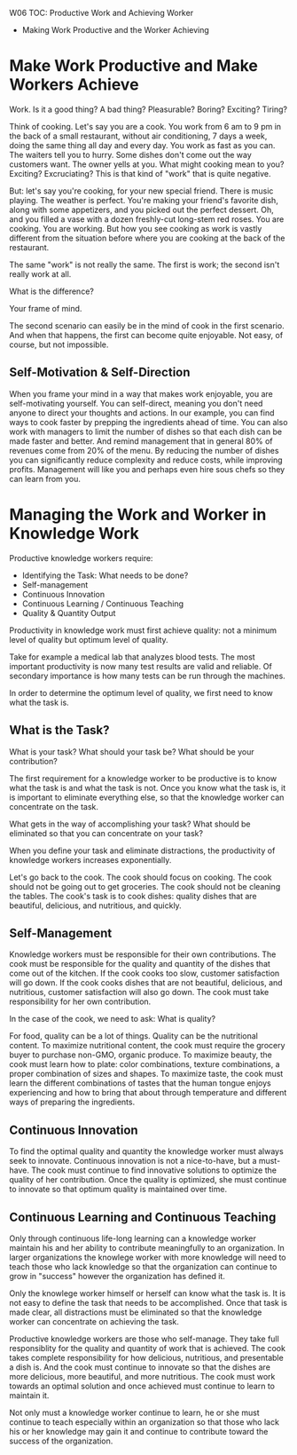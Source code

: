 W06
TOC:
Productive Work and Achieving Worker
- Making Work Productive and the Worker Achieving

# Make Work Productive and Make Workers Achieve

Work. Is it a good thing? A bad thing? Pleasurable? Boring? Exciting? Tiring?

Think of cooking. Let's say you are a cook. You work from 6 am to 9 pm in the back of a small restaurant, without air conditioning, 7 days a week, doing the same thing all day and every day. You work as fast as you can. The waiters tell you to hurry. Some dishes don't come out the way customers want. The owner yells at you. What might cooking mean to you? Exciting? Excruciating? This is that kind of "work" that is quite negative.

But: let's say you're cooking, for your new special friend. There is music playing. The weather is perfect. You're making your friend's favorite dish, along with some appetizers, and you picked out the perfect dessert. Oh, and you filled a vase with a dozen freshly-cut long-stem red roses. You are cooking. You are working. But how you see cooking as work is vastly different from the situation before where you are cooking at the back of the restaurant.

The same "work" is not really the same. The first is work; the second isn't really work at all.

What is the difference?

Your frame of mind.

The second scenario can easily be in the mind of cook in the first scenario. And when that happens, the first can become quite enjoyable. Not easy, of course, but not impossible.

## Self-Motivation & Self-Direction

When you frame your mind in a way that makes work enjoyable, you are self-motivating yourself. You can self-direct, meaning you don't need anyone to direct your thoughts and actions. In our example, you can find ways to cook faster by prepping the ingredients ahead of time. You can also work with managers to limit the number of dishes so that each dish can be made faster and better. And remind management that in general 80% of revenues come from 20% of the menu. By reducing the number of dishes you can significantly reduce complexity and reduce costs, while improving profits. Management will like you and perhaps even hire sous chefs so they can learn from you.

# Managing the Work and Worker in Knowledge Work

Productive knowledge workers require:
* Identifying the Task: What needs to be done?
* Self-management
* Continuous Innovation
* Continuous Learning / Continuous Teaching
* Quality & Quantity Output

Productivity in knowledge work must first achieve quality: not a minimum level of quality but optimum level of quality.

Take for example a medical lab that analyzes blood tests. The most important productivity is now many test results are valid and reliable. Of secondary importance is how many tests can be run through the machines.

In order to determine the optimum level of quality, we first need to know what the task is.

## What is the Task?

What is your task? What should your task be? What should be your contribution?

The first requirement for a knowledge worker to be productive is to know what the task is and what the task is  not. Once you know what the task is, it is important to eliminate everything else, so that the knowledge worker can concentrate on the task.

What gets in the way of accomplishing your task? What should be eliminated so that you can concentrate on your task?

When you define your task and eliminate distractions, the productivity of knowledge workers increases exponentially.

Let's go back to the cook. The cook should focus on cooking. The cook should not be going out to get groceries. The cook should not be cleaning the tables. The cook's task is to cook dishes: quality dishes that are beautiful, delicious, and nutritious, and quickly.

## Self-Management

Knowledge workers must be responsible for their own contributions. The cook must be responsible for the quality and quantity of the dishes that come out of the kitchen. If the cook cooks too slow, customer satisfaction will go down. If the cook cooks dishes that are not beautiful, delicious, and nutritious, customer satisfaction will also go down. The cook must take responsibility for her own contribution.

In the case of the cook, we need to ask: What is quality?

For food, quality can be a lot of things. Quality can be the nutritional content. To maximize nutritional content, the cook must require the grocery buyer to purchase non-GMO, organic produce. To maximize beauty, the cook must learn how to plate: color combinations, texture combinations, a proper combination of sizes and shapes. To maximize taste, the cook must learn the different combinations of tastes that the human tongue enjoys experiencing and how to bring that about through temperature and different ways of preparing the ingredients.

## Continuous Innovation

To find the optimal quality and quantity the knowledge worker must always seek to innovate. Continuous innovation is not a nice-to-have, but a must-have. The cook must continue to find innovative solutions to optimize the quality of her contribution. Once the quality is optimized, she must continue to innovate so that optimum quality is maintained over time.

## Continuous Learning and Continuous Teaching

Only through continuous life-long learning can a knowledge worker maintain his and her ability to contribute meaningfully to an organization. In larger organizations the knowlege worker with more knowledge will need to teach those who lack knowledge so that the organization can continue to grow in "success" however the organization has defined it.

Only the knowlege worker himself or herself can know what the task is. It is not easy to define the task that needs to be accomplished. Once that task is made clear, all distractions must be eliminated so that the knowledge worker can concentrate on achieving the task.

Productive knowledge workers are those who self-manage. They take full responsiblity for the quality and quantity of work that is achieved. The cook takes complete responsibility for how delicious, nutritious, and presentable a dish is. And the cook must continue to innovate so that the dishes are more delicious, more beautiful, and more nutritious. The cook must work towards an optimal solution and once achieved must continue to learn to maintain it.

Not only must a knowledge worker continue to learn, he or she must continue to teach especially within an organization so that those who lack his or her knowledge may gain it and continue to contribute toward the success of the organization.